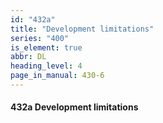 ```yaml
---
id: "432a"
title: "Development limitations"
series: "400"
is_element: true
abbr: DL
heading_level: 4
page_in_manual: 430-6
---
```


#### 432a Development limitations